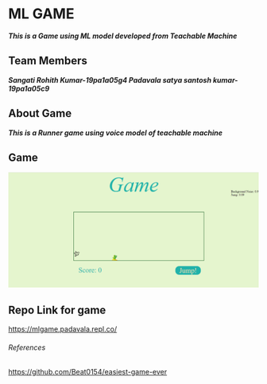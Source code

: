 # ML GAME
***This is a Game using ML model developed from Teachable Machine***

## Team Members
***Sangati Rohith Kumar-19pa1a05g4
Padavala satya santosh kumar-19pa1a05c9***

## About Game
***This is a Runner game using voice model of teachable machine***
## Game
![alt text](https://github.com/santosh-kumar8367/mlgame/blob/master/game.png)
## Repo Link for game
https://mlgame.padavala.repl.co/

###### References
https://github.com/Beat0154/easiest-game-ever
